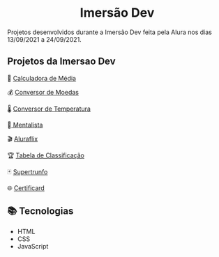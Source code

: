 <h1 align="center"> Imersão Dev </h1>
Projetos desenvolvidos durante a Imersão Dev feita pela Alura nos dias 13/09/2021 a 24/09/2021.


## Projetos da Imersao Dev
🔢 [Calculadora de Média](https://github.com/camilavitoriacosta/ImersaoDev/tree/main/Aula%2001%20-%20Calculadora%20de%20Media)

💰 [Conversor de Moedas](https://github.com/camilavitoriacosta/ImersaoDev/tree/main/Aula%2002%20-%20Conversor%20de%20Moedas)

🌡️ [Conversor de Temperatura](https://github.com/camilavitoriacosta/ImersaoDev/tree/main/Aula%2001%20-%20Conversor%20de%20Temperatura)

🧠[ Mentalista](https://github.com/camilavitoriacosta/ImersaoDev/tree/main/Aula%2003%20-%20Mentalista)

🎬 [Aluraflix](https://github.com/camilavitoriacosta/ImersaoDev/tree/main/Aula%2004%20e%2005%20-%20Aluraflix)

🏆 [Tabela de Classificação](https://github.com/camilavitoriacosta/ImersaoDev/tree/main/Aula%2006%20-%20Tabela%20Classificacao)

🃏 [Supertrunfo](https://github.com/camilavitoriacosta/ImersaoDev/tree/main/Aula%2007%20e%2008%20-%20SuperTrunfo)

🌐 [Certificard](https://github.com/camilavitoriacosta/ImersaoDev/tree/main/Certificard)

## 📚 Tecnologias
- HTML
- CSS
- JavaScript
